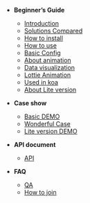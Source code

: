 <!-- docs/_sidebar.md -->

- __<span class="iconfont icon-fly"></span> Beginner’s Guide__
  - [<span class="fa fa-file-powerpoint-o"></span> Introduction](en/guide/introduce.md)
  - [<span class="fa fa-files-o"></span> Solutions Compared](en/guide/program.md)
  - [<span class="fa fa-download"></span> How to install](en/guide/installation.md)
  - [<span class="fa fa-hand-o-right"></span> How to use](en/guide/useage.md)
  - [<span class="fa fa-newspaper-o"></span> Basic Config](en/guide/config.md)
  - [<span class="fa fa-snowflake-o"></span> About animation](en/guide/animate.md)
  - [<span class="fa fa-bar-chart"></span> Data visualization](en/guide/chart.md)
  - [<span class="fa fa-hand-spock-o"></span> Lottie Animation](en/guide/lottie.md)
  - [<span class="fa fa-television"></span> Used in koa](en/guide/koa.md)
  - [<span class="fa fa-bicycle"></span> About Lite version](en/guide/lite.md)

- __<span class="iconfont icon-alert"></span> Case show__
  - [<span class="fa fa-bell-o"></span> Basic DEMO](en/demo/normal.md)
  - [<span class="fa fa-connectdevelop"></span> Wonderful Case](en/demo/wonderful.md)
  - [<span class="fa fa-lightbulb-o"></span> Lite version DEMO](en/demo/lite.md)

- __<span class="iconfont icon-atom"></span> API document__
  - [<span class="fa fa-free-code-camp"></span> API](en/api/api.md)

- __<span class="iconfont icon-mix"></span> FAQ__
  - [<span class="fa fa-user-o"></span> QA](en/qa/qa.md)
  - [<span class="fa fa-paper-plane-o"></span> How to join](en/qa/CONTRIBUTING.md)
